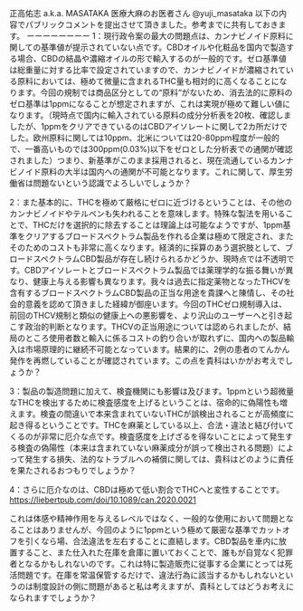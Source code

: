 正高佑志 a.k.a. MASATAKA 医療大麻のお医者さん
@yuji_masataka
以下の内容でパブリックコメントを提出させて頂きました。参考までに共有しておきます。
ーーーーーーーー
1：現行政令案の最大の問題点は、カンナビノイド原料に関しての基準値が提示されていない点です。CBDオイルや化粧品を国内で製造する場合、CBDの結晶や濃縮オイルの形で輸入するのが一般的です。ゼロ基準値は総重量に対する比率で設定されていますので、カンナビノイドが濃縮されている原料においては、極めて微量に含まれるTHC量も相対的に高くなることになります。今回の規制では商品区分としての“原料“がないため、消去法的に原料のゼロ基準は1ppmになることが想定されますが、これは実現が極めて難しい値になります。（現時点で国内に輸入されている原料の成分分析表を20枚、確認しましたが、1ppmをクリアできているのはCBDアイソレートに関して2カ所だけでした。欧州原料に関しては10ppm、北米については20-80ppm程度が一般的で、一番高いものでは300ppm(0.03%)以下をゼロとした分析表での通関が確認されました）つまり、新基準がこのまま採用されると、現在流通しているカンナビノイド原料の大半は国内への通関が不可能となります。これに関して、厚生労働省は問題ないという認識でよろしいでしょうか？

2：また基本的に、THCを極めて厳格にゼロに近づけるということは、その他のカンナビノイドやテルペンも失われることを意味します。特殊な製法を用いることで、THCだけを選択的に除去することは理論上は可能なようですが、1ppm基準をクリアするブロードスペクトラム製品を作れる企業は極めて限定され、またそのためのコストも非常に高くなります。経済的に採算のあう選択肢として、ブロードスペクトラムCBD製品が存在し続けられるかどうか、現時点では不透明です。CBDアイソレートとブロードスペクトラム製品では薬理学的な振る舞いが異なり、健康上与える影響も異なります。我々は過去に指定薬物となったTHCVを含有するブロードスペクトラムCBD製品の正当な用途を貴課へと陳情し、その社会的意義を認めて頂きました経緯が御座います。今回のTHCゼロ規制導入は、前回のTHCV規制と類似の健康上への悪影響を、より沢山のユーザーへと引き起こす政治的判断となります。THCVの正当用途については認められましたが、結局のところ使用者数と輸入に係るコストの釣り合いが取れずに、国内への製品輸入は市場原理的に継続不可能となっています。結果的に、2例の患者のてんかん発作を再燃していることが確認されています。この点を貴科はいかがお考えでしょうか？

3：製品の製造問題に加えて、検査機関にも影響は及びます。1ppmという超微量なTHCを検出するために検査感度を上げるということは、宿命的に偽陽性も増えます。検査の間違いで本来含まれていないTHCが誤検出されることが高頻度に起き得るということです。THCを麻薬としている以上、合法・違法と結び付いてくるのが非常に厄介な点です。検査感度を上げざるを得ないことによって発生する検査の偽陽性（本来は含まれていない麻薬成分が誤って検出される問題）によって発生する損失、法的なトラブルへの補償に関しては、貴科はどのように責任を果たされるおつもりでしょうか？

4：さらに厄介なのは、CBDは極めて低い割合でTHCへと変性することです。https://liebertpub.com/doi/10.1089/can.2020.0021

これは体感や精神作用を与えるレベルではなく、一般的な使用において問題となることはありませんが、今回のように1ppmという極めて厳密な基準でカットオフを引くなら場、合法違法を左右することに直結します。CBD製品を車内に放置すること、また仕入れた在庫を倉庫に置いておくことで、誰もが自覚なく犯罪者となるかもしれないのです。これは特に製造販売に従事する企業にとっては死活問題です。在庫を常温保管するだけで、違法行為に該当するかもしれないというのは制度設計の側に問題があると私は考えますが、貴科としてはどうお考えになられますでしょうか？